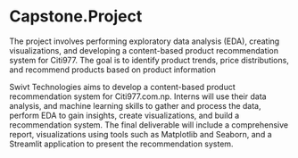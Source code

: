 # Capstone.Project


The project involves performing exploratory data analysis (EDA), creating visualizations, and developing a content-based product recommendation system for Citi977. The goal is to identify product trends, price distributions, and recommend products based on product information 

Swivt Technologies aims to develop a content-based product recommendation system for Citi977.com.np. Interns will use their data analysis, and machine learning skills to gather and process the data, perform EDA to gain insights, create visualizations, and build a recommendation system.  The final deliverable will include a comprehensive report, visualizations using tools such as Matplotlib and Seaborn, and a Streamlit application to present the recommendation system.

